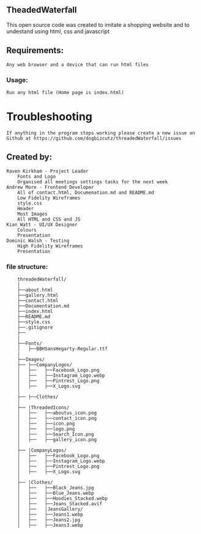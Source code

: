 ## TheadedWaterfall
This open source code was created to imitate a shopping website and to undestand using html, css and javascript

## Requirements:
    Any web browser and a device that can run html files

### Usage:
    Run any html file (Home page is index.html)

# Troubleshooting
    If anything in the program stops working please create a new issue on Github at https://github.com/dogbizcutz/threadedWaterfall/issues

## Created by:
    Raven Kirkham - Project Leader
        Fonts and Logo
        Organised all meetings settings tasks for the next week        
    Andrew More - Frontend Developer
        All of contact.html, Documenation.md and README.md
        Low Fidelity Wireframes
        style.css
        Header
        Most Images
        All HTML and CSS and JS
    Kian Watt - UI/UX Designer
        Colours
        Presentation
    Dominic Walsh - Testing
        High Fidelity Wireframes
        Presentation

### file structure:
```
    threadedWaterfall/
    │
    ├──about.html
    ├──gallery.html
    ├──contact.html
    ├──Documentation.md
    ├──index.html
    ├──README.md
    ├──style.css
    ├──.gitignore
    ├──
    |
    ├──Fonts/
    │   ├──BBHSansHegarty-Regular.ttf
    |
    ├──Images/
    ├── ├──CompanyLogos/
    │   ├──   ├──Facebook_Logo.png
    │   ├──   ├──Instagram_Logo.webp
    │   ├──   ├──Pintrest_Logo.png
    │   ├──   ├──X_Logo.svg
    │
    ├── ├──Clothes/
    │
    ├── |ThreadedIcons/
    │   ├──   ├──aboutus_icon.png
    │   ├──   ├──contact_icon.png
    │   ├──   ├──icon.png
    │   ├──   ├──logo.png
    │   ├──   ├──Search_Icon.png
    │   ├──   ├──gallery_icon.png
    │
    ├── |CompanyLogos/
    │   ├──   ├──Facebook_Logo.png
    │   ├──   ├──Instagram_Logo.webp
    │   ├──   ├──Pintrest_Logo.png
    │   ├──   ├──X_Logo.svg
    │
    ├── |Clothes/
    │   ├──   ├──Black_Jeans.jpg
    │   ├──   ├──Blue_Jeans.webp
    │   ├──   ├──Hoodies_Stacked.webp
    │   ├──   ├──Jeans_Stacked.avif
    │   ├──   |JeansGallery/
    │   ├──   ├──Jeans1.webp
    │   ├──   ├──Jeans2.jpg
    │   ├──   ├──Jeans3.webp

```